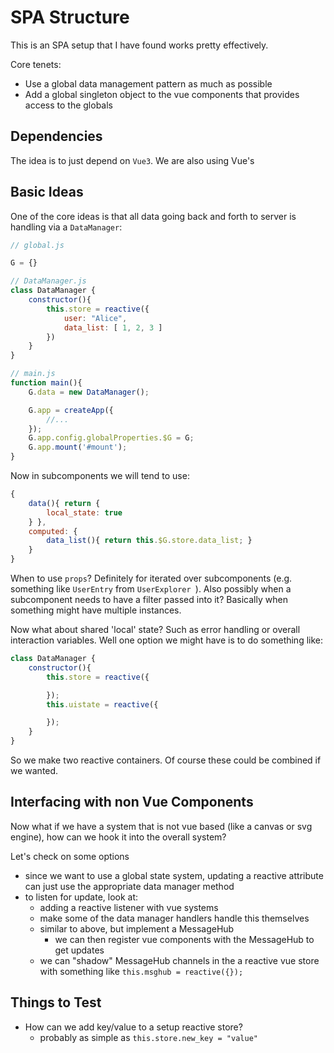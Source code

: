 # SPA Structure

This is an SPA setup that I have found works pretty effectively.

Core tenets:

* Use a global data management pattern as much as possible
* Add a global singleton object to the vue components that provides access to the globals

## Dependencies

The idea is to just depend on `Vue3`.
We are also using Vue's 

## Basic Ideas

One of the core ideas is that all data going back and forth to server is handling via a `DataManager`:

```js
// global.js

G = {}

// DataManager.js
class DataManager {
    constructor(){
        this.store = reactive({
            user: "Alice",
            data_list: [ 1, 2, 3 ]
        })
    }
}

// main.js
function main(){
    G.data = new DataManager();

    G.app = createApp({
        //...
    });
    G.app.config.globalProperties.$G = G;
    G.app.mount('#mount');
}

```

Now in subcomponents we will tend to use:

```js
{
    data(){ return {
        local_state: true
    } },
    computed: {
        data_list(){ return this.$G.store.data_list; }
    }
}
```

When to use `props`? Definitely for iterated over subcomponents (e.g. something like `UserEntry` from `UserExplorer `).
Also possibly when a subcomponent needs to have a filter passed into it?
Basically when something might have multiple instances.

Now what about shared 'local' state? Such as error handling or overall interaction variables.
Well one option we might have is to do something like:

```js
class DataManager {
    constructor(){
        this.store = reactive({

        });
        this.uistate = reactive({

        });
    }
}
```

So we make two reactive containers. Of course these could be combined if we wanted.


## Interfacing with non Vue Components

Now what if we have a system that is not vue based (like a canvas or svg engine),
how can we hook it into the overall system?

Let's check on some options

* since we want to use a global state system, updating a reactive attribute can just use the
  appropriate data manager method
* to listen for update, look at:
    * adding a reactive listener with vue systems
    * make some of the data manager handlers handle this themselves
    * similar to above, but implement a MessageHub
        * we can then register vue components with the MessageHub to get updates
    * we can "shadow" MessageHub channels in the a reactive vue store with something like
      `this.msghub = reactive({});`

## Things to Test

* How can we add key/value to a setup reactive store?
    * probably as simple as `this.store.new_key = "value"`

